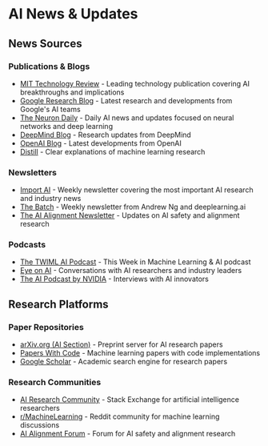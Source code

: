 # AI News & Updates

## News Sources

### Publications & Blogs

- [MIT Technology Review](https://www.technologyreview.com) - Leading technology publication covering AI breakthroughs and implications
- [Google Research Blog](https://research.google/blog/?m=1) - Latest research and developments from Google's AI teams
- [The Neuron Daily](https://www.theneurondaily.com) - Daily AI news and updates focused on neural networks and deep learning
- [DeepMind Blog](https://deepmind.com/blog) - Research updates from DeepMind
- [OpenAI Blog](https://openai.com/blog) - Latest developments from OpenAI
- [Distill](https://distill.pub) - Clear explanations of machine learning research

### Newsletters

- [Import AI](https://jack-clark.net/) - Weekly newsletter covering the most important AI research and industry news
- [The Batch](https://www.deeplearning.ai/the-batch/) - Weekly newsletter from Andrew Ng and deeplearning.ai
- [The AI Alignment Newsletter](https://rohinshah.com/alignment-newsletter/) - Updates on AI safety and alignment research

### Podcasts

- [The TWIML AI Podcast](https://twimlai.com/podcast/) - This Week in Machine Learning & AI podcast
- [Eye on AI](https://www.eye-on.ai/) - Conversations with AI researchers and industry leaders
- [The AI Podcast by NVIDIA](https://blogs.nvidia.com/ai-podcast/) - Interviews with AI innovators

## Research Platforms

### Paper Repositories

- [arXiv.org (AI Section)](https://arxiv.org/list/cs.AI/recent) - Preprint server for AI research papers
- [Papers With Code](https://paperswithcode.com/) - Machine learning papers with code implementations
- [Google Scholar](https://scholar.google.com/) - Academic search engine for research papers

### Research Communities

- [AI Research Community](https://ai.stackexchange.com/) - Stack Exchange for artificial intelligence researchers
- [r/MachineLearning](https://www.reddit.com/r/MachineLearning/) - Reddit community for machine learning discussions
- [AI Alignment Forum](https://www.alignmentforum.org/) - Forum for AI safety and alignment research
